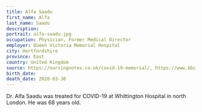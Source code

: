 ```yaml
---
title: Alfa Saadu
first_name: Alfa
last_name: Saadu
description: 
portrait: alfa-saadu.jpg
occupation: Physician, Former Medical Director
employer: Queen Victoria Memorial Hospital
city: Hertfordshire
province: East
country: United Kingdom
source: https://nursingnotes.co.uk/covid-19-memorial/, https://www.bbc.com/news/uk-england-52126029
birth_date: 
death_date: 2020-03-30
---
```


Dr. Alfa Saadu was treated for COVID-19 at Whittington Hospital in north London. He was 68 years old.